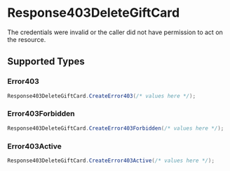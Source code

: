# Response403DeleteGiftCard

The credentials were invalid or the caller did not have permission to act on the resource.


## Supported Types

### Error403

```csharp
Response403DeleteGiftCard.CreateError403(/* values here */);
```

### Error403Forbidden

```csharp
Response403DeleteGiftCard.CreateError403Forbidden(/* values here */);
```

### Error403Active

```csharp
Response403DeleteGiftCard.CreateError403Active(/* values here */);
```
